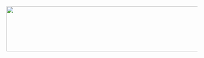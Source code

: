 <a href="https://github.com/devxb/gitanimals">
  <img
    src="https://render.gitanimals.org/lines/randirao?pet-id=630262595698906228"
    width="600"
    height="120"
  />
</a>
